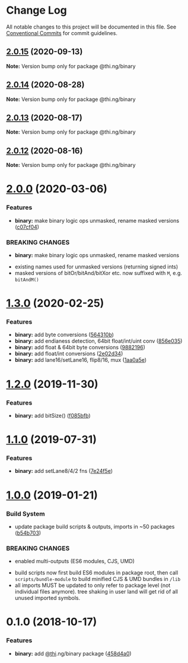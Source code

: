 # Change Log

All notable changes to this project will be documented in this file.
See [Conventional Commits](https://conventionalcommits.org) for commit guidelines.

## [2.0.15](https://github.com/thi-ng/umbrella/compare/@thi.ng/binary@2.0.14...@thi.ng/binary@2.0.15) (2020-09-13)

**Note:** Version bump only for package @thi.ng/binary





## [2.0.14](https://github.com/thi-ng/umbrella/compare/@thi.ng/binary@2.0.13...@thi.ng/binary@2.0.14) (2020-08-28)

**Note:** Version bump only for package @thi.ng/binary





## [2.0.13](https://github.com/thi-ng/umbrella/compare/@thi.ng/binary@2.0.12...@thi.ng/binary@2.0.13) (2020-08-17)

**Note:** Version bump only for package @thi.ng/binary





## [2.0.12](https://github.com/thi-ng/umbrella/compare/@thi.ng/binary@2.0.11...@thi.ng/binary@2.0.12) (2020-08-16)

**Note:** Version bump only for package @thi.ng/binary





# [2.0.0](https://github.com/thi-ng/umbrella/compare/@thi.ng/binary@1.3.2...@thi.ng/binary@2.0.0) (2020-03-06)


### Features

* **binary:** make binary logic ops unmasked, rename masked versions ([c07cf04](https://github.com/thi-ng/umbrella/commit/c07cf040f831b7393d889f6e97dbae001769d0c2))


### BREAKING CHANGES

* **binary:** make binary logic ops unmasked, rename masked versions

- existing names used for unmasked versions (returning signed ints)
- masked versions of bitOr/bitAnd/bitXor etc. now suffixed with `M`, e.g. `bitAndM()`





# [1.3.0](https://github.com/thi-ng/umbrella/compare/@thi.ng/binary@1.2.1...@thi.ng/binary@1.3.0) (2020-02-25)


### Features

* **binary:** add byte conversions ([564310b](https://github.com/thi-ng/umbrella/commit/564310b45db9f6cfe8788af14e47c7346ef6a576))
* **binary:** add endianess detection, 64bit float/int/uint conv ([856e035](https://github.com/thi-ng/umbrella/commit/856e035d68d727c717ce1cbb021e171fca81e3a8))
* **binary:** add float & 64bit byte conversions ([9882196](https://github.com/thi-ng/umbrella/commit/9882196a887c842efda2c835d3b86f491893c6f9))
* **binary:** add float/int conversions ([2e02d34](https://github.com/thi-ng/umbrella/commit/2e02d345a970eeb783109c6b92b32fda6b322235))
* **binary:** add lane16/setLane16, flip8/16, mux ([1aa0a5e](https://github.com/thi-ng/umbrella/commit/1aa0a5e665ab067840ade8abdab73bfd2d0e9325))





# [1.2.0](https://github.com/thi-ng/umbrella/compare/@thi.ng/binary@1.1.1...@thi.ng/binary@1.2.0) (2019-11-30)

### Features

* **binary:** add bitSize() ([f085bfb](https://github.com/thi-ng/umbrella/commit/f085bfbaf1e6cb77c9a8eec8d488d716165b93dc))

# [1.1.0](https://github.com/thi-ng/umbrella/compare/@thi.ng/binary@1.0.8...@thi.ng/binary@1.1.0) (2019-07-31)

### Features

* **binary:** add setLane8/4/2 fns ([7e24f5e](https://github.com/thi-ng/umbrella/commit/7e24f5e))

# [1.0.0](https://github.com/thi-ng/umbrella/compare/@thi.ng/binary@0.1.2...@thi.ng/binary@1.0.0) (2019-01-21)

### Build System

* update package build scripts & outputs, imports in ~50 packages ([b54b703](https://github.com/thi-ng/umbrella/commit/b54b703))

### BREAKING CHANGES

* enabled multi-outputs (ES6 modules, CJS, UMD)

- build scripts now first build ES6 modules in package root, then call
  `scripts/bundle-module` to build minified CJS & UMD bundles in `/lib`
- all imports MUST be updated to only refer to package level
  (not individual files anymore). tree shaking in user land will get rid of
  all unused imported symbols.

# 0.1.0 (2018-10-17)

### Features

* **binary:** add [@thi](https://github.com/thi).ng/binary package ([458d4a0](https://github.com/thi-ng/umbrella/commit/458d4a0))
